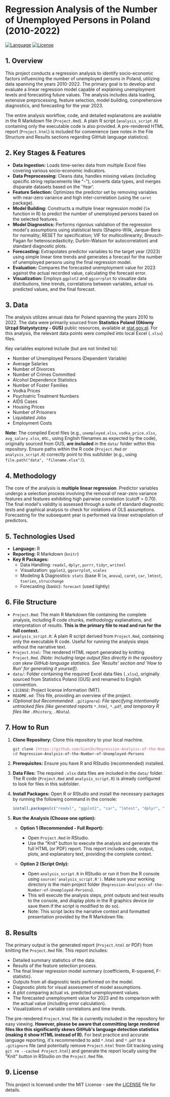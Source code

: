 # Regression Analysis of the Number of Unemployed Persons in Poland (2010-2022)

[![Language](https://img.shields.io/badge/Language-R-blue.svg)](https://www.r-project.org/)
[![License](https://img.shields.io/badge/License-MIT-yellow.svg)](LICENSE)

## 1. Overview

This project conducts a regression analysis to identify socio-economic factors influencing the number of unemployed persons in Poland, utilizing data spanning the years 2010-2022. The primary goal is to develop and evaluate a linear regression model capable of explaining unemployment levels and forecasting future values. The analysis includes data loading, extensive preprocessing, feature selection, model building, comprehensive diagnostics, and forecasting for the year 2023.

The entire analysis workflow, code, and detailed explanations are available in the R Markdown file (`Project.Rmd`). A plain R script (`analysis_script.R`) containing only the executable code is also provided. A pre-rendered HTML report (`Project.html`) is included for convenience (see notes in the File Structure and Results sections regarding GitHub language statistics).

## 2. Key Stages & Features

* **Data Ingestion:** Loads time-series data from multiple Excel files covering various socio-economic indicators.
* **Data Preprocessing:** Cleans data, handles missing values (including specific string replacements like "-"), converts data types, and merges disparate datasets based on the 'Year'.
* **Feature Selection:** Optimizes the predictor set by removing variables with near-zero variance and high inter-correlation (using the `caret` package).
* **Model Building:** Constructs a multiple linear regression model (`lm` function in R) to predict the number of unemployed persons based on the selected features.
* **Model Diagnostics:** Performs rigorous validation of the regression model's assumptions using statistical tests (Shapiro-Wilk, Jarque-Bera for normality; RESET for specification; VIF for multicollinearity; Breusch-Pagan for heteroscedasticity; Durbin-Watson for autocorrelation) and standard diagnostic plots.
* **Forecasting:** Extrapolates predictor variables to the target year (2023) using simple linear time trends and generates a forecast for the number of unemployed persons using the final regression model.
* **Evaluation:** Compares the forecasted unemployment value for 2023 against the actual recorded value, calculating the forecast error.
* **Visualization:** Employs `ggplot2` and `ggcorrplot` to visualize data distributions, time trends, correlations between variables, actual vs. predicted values, and the final forecast.

## 3. Data

The analysis utilizes annual data for Poland spanning the years 2010 to 2022. The data were primarily sourced from **Statistics Poland (Główny Urząd Statystyczny - GUS)** public resources, available at [stat.gov.pl](https://stat.gov.pl). For this analysis, the relevant data points were compiled into local Excel (`.xlsx`) files.

Key variables explored include (but are not limited to):

* Number of Unemployed Persons (Dependent Variable)
* Average Salaries
* Number of Divorces
* Number of Crimes Committed
* Alcohol Dependence Statistics
* Number of Foster Families
* Vodka Prices
* Psychiatric Treatment Numbers
* AIDS Cases
* Housing Prices
* Number of Prisoners
* Liquidated Jobs
* Employment Costs

**Note:** The compiled Excel files (e.g., `unemployed.xlsx`, `vodka_price.xlsx`, `avg_salary.xlsx`, etc., using English filenames as expected by the code), originally sourced from GUS, **are included** in the `data/` folder within this repository. Ensure paths within the R code (`Project.Rmd` or `analysis_script.R`) correctly point to this subfolder (e.g., using `file.path("data", "filename.xlsx")`).

## 4. Methodology

The core of the analysis is **multiple linear regression**. Predictor variables undergo a selection process involving the removal of near-zero variance features and features exhibiting high pairwise correlation (cutoff > 0.70). The final model's validity is assessed through a suite of standard diagnostic tests and graphical analysis to check for violations of OLS assumptions. Forecasting for the subsequent year is performed via linear extrapolation of predictors.

## 5. Technologies Used

* **Language:** R
* **Reporting:** R Markdown (`knitr`)
* **Key R Packages:**
    * Data Handling: `readxl`, `dplyr`, `purrr`, `tidyr`, `writexl`
    * Visualization: `ggplot2`, `ggcorrplot`, `scales`
    * Modeling & Diagnostics: `stats` (base R `lm`, `anova`), `caret`, `car`, `lmtest`, `tseries`, `strucchange`
    * Forecasting (basic): `forecast` (used lightly)

## 6. File Structure

* `Project.Rmd`: The main R Markdown file containing the complete analysis, including R code chunks, methodology explanations, and interpretation of results. **This is the primary file to read and run for the full context.**
* `analysis_script.R`: A plain R script derived from `Project.Rmd`, containing only the executable R code. Useful for running the analysis steps without the narrative text.
* `Project.html`: The rendered HTML report generated by knitting `Project.Rmd`. *(Note: Including large output files directly in the repository can skew GitHub language statistics. See 'Results' section and 'How to Run' for generating it yourself).*
* `data/`: Folder containing the required Excel data files (`.xlsx`), originally sourced from Statistics Poland (GUS) and renamed to English convention.
* `LICENSE`: Project license information (MIT).
* `README.md`: This file, providing an overview of the project.
* *(Optional but Recommended: `.gitignore`): File specifying intentionally untracked files (like generated reports `*.html`, `*.pdf`, and temporary R files like `.Rhistory`, `.RData`).*

## 7. How to Run

1.  **Clone Repository:** Clone this repository to your local machine.
    ```bash
    git clone [https://github.com/Gien3k/Regression-Analysis-of-the-Number-of-Unemployed-Persons.git](https://github.com/Gien3k/Regression-Analysis-of-the-Number-of-Unemployed-Persons.git)
    cd Regression-Analysis-of-the-Number-of-Unemployed-Persons
    ```
2.  **Prerequisites:** Ensure you have R and RStudio (recommended) installed.
3.  **Data Files:** The required `.xlsx` data files are included in the `data/` folder. The R code (`Project.Rmd` and `analysis_script.R`) is already configured to look for files in this subfolder.
4.  **Install Packages:** Open R or RStudio and install the necessary packages by running the following command in the console:
    ```R
    install.packages(c("readxl", "ggplot2", "car", "lmtest", "dplyr", "purrr", "caret", "tseries", "strucchange", "forecast", "writexl", "scales", "ggcorrplot", "tidyr", "knitr"))
    ```
5.  **Run the Analysis (Choose one option):**

    * **Option 1 (Recommended - Full Report):**
        * Open `Project.Rmd` in RStudio.
        * Use the "Knit" button to execute the analysis and generate the full HTML (or PDF) report. This report includes code, output, plots, and explanatory text, providing the complete context.

    * **Option 2 (Script Only):**
        * Open `analysis_script.R` in RStudio or run it from the R console using `source('analysis_script.R')`. Make sure your working directory is the main project folder (`Regression-Analysis-of-the-Number-of-Unemployed-Persons`).
        * This will execute the analysis steps, print outputs and test results to the console, and display plots in the R graphics device (or save them if the script is modified to do so).
        * Note: This script lacks the narrative context and formatted presentation provided by the R Markdown file.

## 8. Results

The primary output is the generated report (`Project.html` or PDF) from knitting the `Project.Rmd` file. This report includes:

* Detailed summary statistics of the data.
* Results of the feature selection process.
* The final linear regression model summary (coefficients, R-squared, F-statistic).
* Outputs from all diagnostic tests performed on the model.
* Diagnostic plots for visual assessment of model assumptions.
* A plot comparing actual vs. predicted unemployment values.
* The forecasted unemployment value for 2023 and its comparison with the actual value (including error calculation).
* Visualizations of variable correlations and time trends.

The pre-rendered `Project.html` file is currently included in the repository for easy viewing. **However, please be aware that committing large rendered files like this significantly skews GitHub's language detection statistics (making it show HTML instead of R).** For best practice and accurate language reporting, it's recommended to add `*.html` and `*.pdf` to a `.gitignore` file (and potentially remove `Project.html` from Git tracking using `git rm --cached Project.html`) and generate the report locally using the "Knit" button in RStudio on the `Project.Rmd` file.

## 9. License

This project is licensed under the MIT License - see the [LICENSE](LICENSE) file for details.
